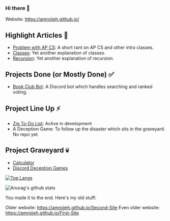 ### Hi there 👋

Website: https://amrojjeh.github.io/

## Highlight Articles 📃
- [Problem with AP CS](https://medium.com/codex/the-problem-with-ap-cs-ad095f54960b?sk=2bc224fc8eb6fed6f072c97b4cce018c): A short rant on AP CS and other intro classes.
- [Classes](https://medium.com/codex/classes-b9027a594ba9?sk=1a579f83a6b67a15f1b47ce0c4ba68f4): Yet another explanation of classes.
- [Recursion](https://medium.com/codex/recursion-932aeac3f669?sk=b87ed7083f5daebbc91d8f1793ffe80b): Yet another explanation of recursion.

## Projects Done (or Mostly Done) ✅
- [Book Club Bot](https://github.com/amrojjeh/BookClubBot): A Discord bot which handles searching and ranked voting.

## Project Line Up ⚡
- [Zig To-Do List](https://github.com/amrojjeh/Zig-to-do-list): Active in development
- A Deception Game: To follow up the disaster which sits in the graveyard. No repo yet.

## Project Graveyard 💀
- [Calculator](https://github.com/amrojjeh/Calculator)
- [Discord Deception Games](https://github.com/amrojjeh/Discord-Deception-Games)

[![Top Langs](https://github-readme-stats.vercel.app/api/top-langs/?username=amrojjeh&show_icons=true)](https://github.com/anuraghazra/github-readme-stats)

![Anurag's github stats](https://github-readme-stats.vercel.app/api?username=amrojjeh&show_icons=true&theme=radical)

You made it to the end. Here's my old stuff:

Older website: https://amrojjeh.github.io/Second-Site
Even older website: https://amrojjeh.github.io/First-Site

